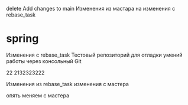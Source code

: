 delete
Add changes to main
Изменения из мастара на изменения с rebase_task
# spring

Изменения с rebase_task Тестовый репозиторий для отладки умений работы через консольный Git

22
2132323222

Изменения из rebase_task изменения с мастера

опять меняем с мастера
